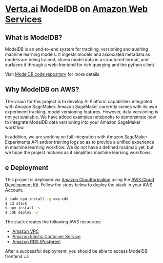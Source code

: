 [Verta.ai](https://www.verta.ai/) ModelDB on [Amazon Web Services](https://aws.amazon.com/)
===========================================================================================

What is ModelDB?
---
ModelDB is an end-to-end system for tracking, versioning and auditing machine learning models. It ingests models and associated metadata as models are being trained, stores model data in a structured format, and surfaces it through a web-frontend for rich querying and the python client.

Visit [ModelDB code repository](https://github.com/VertaAI/modeldb) for more details.


Why ModelDB on AWS?
---
The vision for this project is to develop AI Platform capabilities integrated with Amazon SageMaker. Amazon SageMaker currently comes with its own experiment tracking, model versioning features. However, data versioning is not yet available. We have added examples notebooks to demonstrate how to integrate ModelDB data versioning into your Amazon SageMaker workflow. 

In addition, we are working on full integration with Amazon SageMaker Experiments API and/or training logs so as to provide a unified experience in machine learning workflow. We do not have a defined roadmap yet, but we hope the project matures as it simplifies machine learning workflows.

e
Deployment
---
This project is deployed via [Amazon Cloudformation](https://aws.amazon.com/cloudformation/) using the [AWS Cloud Development Kit](https://aws.amazon.com/cdk). Follow the steps below to deploy the stack in your AWS Account.

```bash
$ sudo npm install -g aws-cdk
$ cd stack
$ npm install -s
$ cdk deploy -y
```

The stack creates the following AWS resources:
- [Amazon VPC](https://aws.amazon.com/vpc/)
- [Amazon Elastic Container Service](https://aws.amazon.com/ecs/)
- [Amazon RDS (Postgres)](https://aws.amazon.com/rds/)


After a successful deployment, you should be able to access ModelDB frontend UI.
